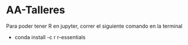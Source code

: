 # AA-Talleres

Para poder tener R en jupyter, correr el siguiente comando en la terminal

+ conda install -c r r-essentials 
